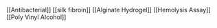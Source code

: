 [[Antibacterial]]
[[silk fibroin]]
[[Alginate Hydrogel]]
[[Hemolysis Assay]]
[[Poly Vinyl Alcohol]]

